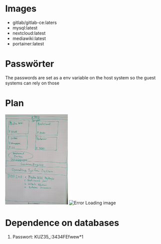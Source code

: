 # Images
- gitlab/gitlab-ce:laters
- mysql:latest
- nextcloud:latest
- mediawiki:latest
- portainer:latest

# Passwörter
The passwords are set as a env variable on the host system so the guest systems can rely on those

# Plan
<a><img src="img/Plan.jpg" alt="Error Loading image" width="200"/></a>
<img src="img/Networks.jpg" alt="Error Loading image" width="200"/>

# Dependence on databases

1. Passwort: KUZ35_:3434FEfwew*1

